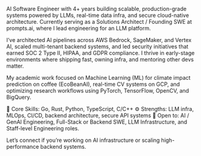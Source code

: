 AI Software Engineer with 4+ years building scalable, production-grade systems powered by LLMs, real-time data infra, and secure cloud-native architecture. Currently serving as a Solutions Architect / Founding SWE at prompts.ai, where I lead engineering for an LLM platform.

I’ve architected AI pipelines across AWS Bedrock, SageMaker, and Vertex AI, scaled multi-tenant backend systems, and led security initiatives that earned SOC 2 Type II, HIPAA, and GDPR compliance. I thrive in early-stage environments where shipping fast, owning infra, and mentoring other devs matter.

My academic work focused on Machine Learning (ML) for climate impact prediction on coffee (EcoBeanAI), real-time CV systems on GCP, and optimizing research workflows using PyTorch, TensorFlow, OpenCV, and BigQuery.

🧠 Core Skills: Go, Rust, Python, TypeScript, C/C++
⚙️ Strengths: LLM infra, MLOps, CI/CD, backend architecture, secure API systems
📌 Open to: AI / GenAI Engineering, Full-Stack or Backend SWE, LLM Infrastructure, and Staff-level Engineering roles.

Let’s connect if you’re working on AI infrastructure or scaling high-performance backend systems.
